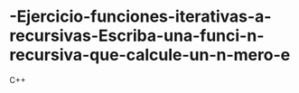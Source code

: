 # -Ejercicio-funciones-iterativas-a-recursivas-Escriba-una-funci-n-recursiva-que-calcule-un-n-mero-e
C++
